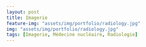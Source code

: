 ```yaml
---
layout: post
title: Imagerie
feature-img: "assets/img/portfolio/radiology.jpg"
img: "assets/img/portfolio/radiology.jpg"
tags: [Imagerie, Médecine nucléaire, Radiologie]
---
```

